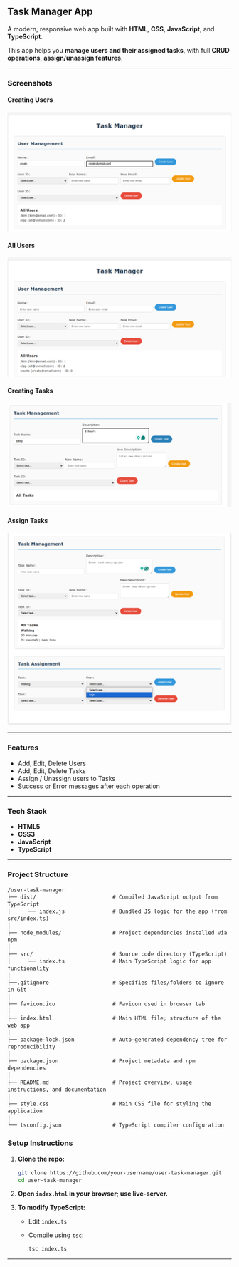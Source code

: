 ## Task Manager App

A modern, responsive web app built with **HTML**, **CSS**, **JavaScript**, and **TypeScript**. 

This app helps you **manage users and their assigned tasks**, with full **CRUD operations**, **assign/unassign features**.

---

### Screenshots

#### Creating Users

![Creation of Users](screenshots/createuser.png)

#### All Users
![All Users](screenshots/allusers.png)


#### Creating Tasks
![Creation of Tasks](screenshots/createtask.png)

####  Assign Tasks

![All Tasks](screenshots/assigning.png)


---

### Features

* Add, Edit, Delete Users
* Add, Edit, Delete Tasks
* Assign / Unassign users to Tasks
* Success or Error messages after each operation

---

### Tech Stack

* **HTML5**
* **CSS3**
* **JavaScript**
* **TypeScript**

---

### Project Structure

```
/user-task-manager
├── dist/                        # Compiled JavaScript output from TypeScript
│     └── index.js               # Bundled JS logic for the app (from src/index.ts)
│ 
├── node_modules/                # Project dependencies installed via npm
│ 
├── src/                         # Source code directory (TypeScript)
│     └── index.ts               # Main TypeScript logic for app functionality
│ 
├──.gitignore                    # Specifies files/folders to ignore in Git
│ 
├── favicon.ico                  # Favicon used in browser tab
│ 
├── index.html                   # Main HTML file; structure of the web app
│ 
├── package-lock.json            # Auto-generated dependency tree for reproducibility
│ 
├── package.json                 # Project metadata and npm dependencies
│ 
├── README.md                    # Project overview, usage instructions, and documentation
│ 
├── style.css                    # Main CSS file for styling the application
│ 
└── tsconfig.json                # TypeScript compiler configuration

```

### Setup Instructions

1. **Clone the repo:**

   ```bash
   git clone https://github.com/your-username/user-task-manager.git
   cd user-task-manager
   ```

2. **Open `index.html` in your browser; use live-server.**

3. **To modify TypeScript:**

   * Edit `index.ts`
   * Compile using `tsc`:

     ```bash
     tsc index.ts
     ```

---
